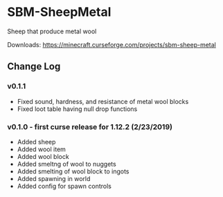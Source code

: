 # SBM-SheepMetal
Sheep that produce metal wool

Downloads: https://minecraft.curseforge.com/projects/sbm-sheep-metal

## Change Log

### v0.1.1

* Fixed sound, hardness, and resistance of metal wool blocks
* Fixed loot table having null drop functions

### v0.1.0 - first curse release for 1.12.2 (2/23/2019)

* Added sheep
* Added wool item
* Added wool block
* Added smeltng of wool to nuggets
* Added smelting of wool block to ingots
* Added spawning in world
* Added config for spawn controls

